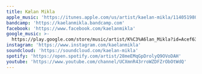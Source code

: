 ```yaml
---
title: Kælan Mikla
apple_music: 'https://itunes.apple.com/us/artist/kaelan-mikla/1140519808'
bandcamp: 'https://kaelanmikla.bandcamp.com'
facebook: 'https://www.facebook.com/kaelanmikla'
google_music: >-
  https://play.google.com/store/music/artist/K%C3%A6lan_Mikla?id=Acef63ie4ygo7omtm7kwnrluaue
instagram: 'https://www.instagram.com/kaelanmikla'
soundcloud: 'https://soundcloud.com/kaelan-mikla'
spotify: 'https://open.spotify.com/artist/28meEMqGpDrolyQ9OVoDAH'
youtube: 'https://www.youtube.com/channel/UCXmnR43rroWZDFZrObOtWdQ'
---
```



